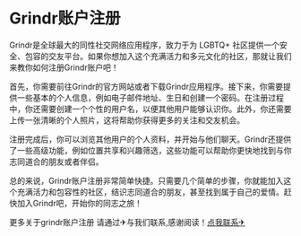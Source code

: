 # Grindr账户注册

Grindr是全球最大的同性社交网络应用程序，致力于为 LGBTQ+ 社区提供一个安全、包容的交友平台。如果你想加入这个充满活力和多元文化的社区，那就让我们来教你如何注册Grindr账户吧！

首先，你需要前往Grindr的官方网站或者下载Grindr应用程序。接下来，你需要提供一些基本的个人信息，例如电子邮件地址、生日和创建一个密码。在注册过程中，你还需要创建一个个性的用户名，以便其他用户能够认识你。此外，你还需要上传一张清晰的个人照片，这将帮助你获得更多的关注和交友机会。

注册完成后，你可以浏览其他用户的个人资料，并开始与他们聊天。Grindr还提供了一些高级功能，例如位置共享和兴趣筛选，这些功能可以帮助你更快地找到与你志同道合的朋友或者伴侣。

总的来说，Grindr账户注册非常简单快捷。只需要几个简单的步骤，你就能加入这个充满活力和包容性的社区，结识志同道合的朋友，甚至找到属于自己的爱情。赶快加入Grindr吧，开始你的同志之旅！

更多关于grindr账户注册 请通过✈与我们联系,感谢阅读！[点我联系✈](https://faq.G208.com)